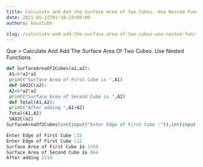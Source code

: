 ```yaml
---
title: Calculate and Add the Surface Area of Two Cubes. Use Nested Functions
date: 2021-05-22T01:38:23+00:00
authors: kaustubh

slug: /calculate-and-add-the-surface-area-of-two-cubes-use-nested-functions/
---
```

Que > Calculate And Add The Surface Area Of Two Cubes. Use Nested Functions

```python title="file.py"
def SurfaceAreaOf2Cubes(a1,a2):
 A1=6*a1*a1
 print("Surface Area of First Cube is ",A1)
 def SAO2C(a2):
 A2=6*a2*a2
 print("Surface Area of Second Cube is ",A2)
 def Total(A1,A2):
 print("After adding ",A1+A2)
 Total(A1,A2)
 SAO2C(a2)
SurfaceAreaOf2Cubes(int(input("Enter Edge of First Cube :")),int(input("Enter Edge of First Cube :")))
```

```python title="Output"
Enter Edge of First Cube :15
Enter Edge of First Cube :12
Surface Area of First Cube is 1350
Surface Area of Second Cube is 864
After adding 2214
```